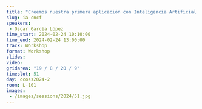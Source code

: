 ```yaml
---
title: "Creemos nuestra primera aplicación con Inteligencia Artificial y CNCF"
slug: ia-cncf
speakers:
 - Oscar García López
time_start: 2024-02-24 10:10:00
time_end: 2024-02-24 13:00:00
track: Workshop
format: Workshop
slides: 
video: 
gridarea: "19 / 8 / 20 / 9"
timeslot: 51
day: ccoss2024-2
room: L-101
images: 
 - /images/sessions/2024/51.jpg
---
```


